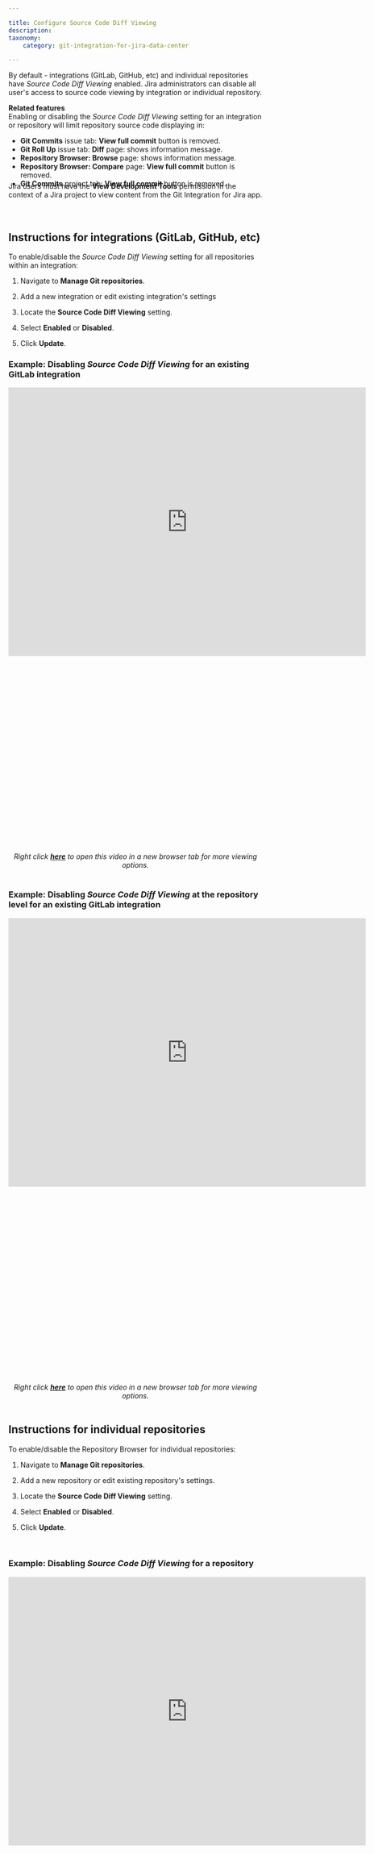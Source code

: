 ```yaml
---

title: Configure Source Code Diff Viewing
description:
taxonomy:
    category: git-integration-for-jira-data-center

---
```


<!-- how to articles -->

By default - integrations (GitLab, GitHub, etc) and individual repositories have _Source Code Diff Viewing_ enabled. Jira administrators can disable all user's access to source code viewing by integration or individual repository.

<div class="bbb-callout bbb--info">
    <div class="irow">
    <div class="ilogobox">
        <span class="logoimg"></span>
    </div>
    <div class="imsgbox">
        <b>Related features</b><br>
        Enabling or disabling the <i>Source Code Diff Viewing</i> setting for an integration or repository will limit repository source code displaying in:
        <ul style='margin-bottom:-12px'>
            <li><b>Git Commits</b> issue tab: <b>View full commit</b> button is removed.</li>
            <li><b>Git Roll Up</b> issue tab: <b>Diff</b> page: shows information message.</li>
            <li><b>Repository Browser: Browse</b> page: shows information message.</li>
            <li><b>Repository Browser: Compare</b> page: <b>View full commit</b> button is removed.</li>
            <li><b>Git Commits</b> project tab: <b>View full commit</b> button is removed.</li>
        </ul>
    </div>
    </div>
</div>

<div class="bbb-callout bbb--alert">
    <div class="irow">
    <div class="ilogobox">
        <span class="logoimg"></span>
    </div>
    <div class="imsgbox">
        Jira users must have the <b>View Development Tools</b> permission in the context of a Jira project to view content from the Git Integration for Jira app.
    </div>
    </div>
</div>
<br>
<br>

## Instructions for integrations (GitLab, GitHub, etc)

To enable/disable the _Source Code Diff Viewing_ setting for all repositories within an integration:

1.  Navigate to **Manage Git repositories**.

2.  Add a new integration or edit existing integration's settings

3.  Locate the **Source Code Diff Viewing** setting.

4.  Select **Enabled** or **Disabled**.

5.  Click **Update**.


### Example: Disabling _Source Code Diff Viewing_ for an existing GitLab integration

<div class='embed-container' style='padding-bottom: 75.21%'>
    <iframe width='709' height='533' src='https://fast.wistia.com/embed/iframe/qgatwyyv2m?videoFoam=true' frameborder='0' allowfullscreen ></iframe>
</div>

<div align='center' style='margin-top: 10px'>
    <i>Right click <a href='https://bigbrassband.wistia.com/medias/qgatwyyv2m'><b>here</b></a> to open this video in a new browser tab for more viewing options.</i>
</div>
<br>

### Example: Disabling _Source Code Diff Viewing_ at the repository level for an existing GitLab integration

<div class='embed-container' style='padding-bottom: 75.21%'>
    <iframe width='709' height='533' src='https://fast.wistia.com/embed/iframe/4vpnakdzpf?videoFoam=true' frameborder='0' allowfullscreen ></iframe>
</div>

<div align='center' style='margin-top: 10px'>
    <i>Right click <a href='https://bigbrassband.wistia.com/medias/4vpnakdzpf'><b>here</b></a> to open this video in a new browser tab for more viewing options.</i>
</div>
<br>

## Instructions for individual repositories

To enable/disable the Repository Browser for individual repositories:

1.  Navigate to **Manage Git repositories**.

2.  Add a new repository or edit existing repository's settings.

3.  Locate the **Source Code Diff Viewing** setting.

4.  Select **Enabled** or **Disabled**.

5.  Click **Update**.

<br>

### Example: Disabling _Source Code Diff Viewing_ for a repository

<div class='embed-container' style='padding-bottom: 75.21%'>
    <iframe width='709' height='533' src='https://fast.wistia.com/embed/iframe/mtwnmihirc?videoFoam=true' frameborder='0' allowfullscreen ></iframe>
</div>

<div align='center' style='margin-top: 10px'>
    <i>Right click <a href='https://bigbrassband.wistia.com/medias/mtwnmihirc'><b>here</b></a> to open this video in a new browser tab for more viewing options.</i>
</div>
<br>

<p>&nbsp;</p>

## More How-to articles

[Creating Personal Access Tokens](/git-integration-for-jira-data-center/Creating-Personal-Access-Tokens-gij-self-managed)

[Working with JMESPath Filters](/git-integration-for-jira-data-center/Working-with-JMESPath-Filters-gij-self-managed)

[Working with Custom API Path](/git-integration-for-jira-data-center/Working-with-Custom-API-Path-gij-self-managed)

[Creating and configuring SSH keys (Windows/MacOS/Linux)](/git-integration-for-jira-data-center/creating-and-configuring-ssh-keys-windows-macos-linux-gij-self-managed)

[Require Personal Access Tokens for user actions (create branch/pull request)](/git-integration-for-jira-data-center/Require-Personal-Access-Tokens-for-user-actions-(create-branch-pull-request)-gij-self-managed)

[Setting Project Permissions](/git-integration-for-jira-data-center/Setting-Project-Permissions-gij-self-managed)

[How to get a quote?](/git-integration-for-jira-data-center/How-to-get-a-quote-gij-self-managed)

[Ways to Index Git Data to Jira Issues](/git-integration-for-jira-data-center/Ways-to-Index-Git-Data-to-Jira-Issues-gij-self-managed)

[Proxy settings on adding integrations (except AWS CodeCommit)](/git-integration-for-jira-data-center/Proxy-settings-on-adding-integrations-(except-AWS-CodeCommit)-gij-self-managed)

**Configure Source Code Diff Viewing** (this page)

